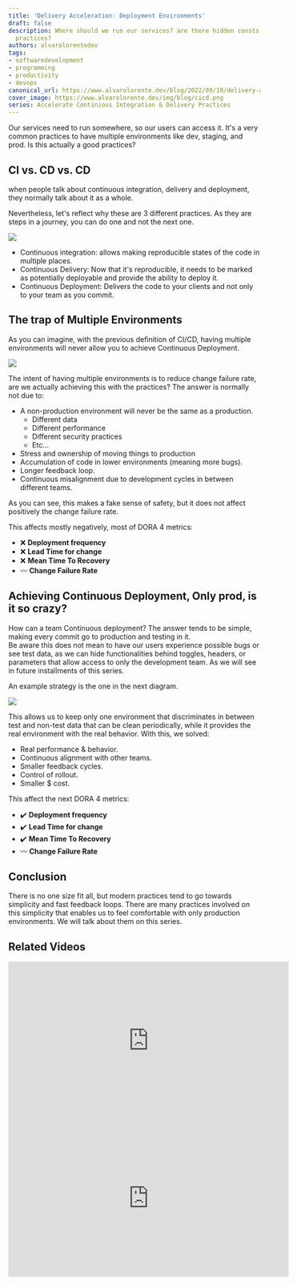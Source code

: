 ```yaml
---
title: 'Delivery Acceleration: Deployment Environments'
draft: false
description: Where should we run our services? are there hidden consts on certain
  practices?
authors: alvarolorentedev
tags:
- softwaredevelopment
- programming
- productivity
- devops
canonical_url: https://www.alvarolorente.dev/blog/2022/09/10/delivery-acceleration-environments
cover_image: https://www.alvarolorente.dev/img/blog/cicd.png
series: Accelerate Continious Integration & Delivery Practices
---
```


Our services need to run somewhere, so our users can access it. It's a very common practices to have multiple environments like dev, staging, and prod. Is this actually a good practices?

## CI vs. CD vs. CD

when people talk about continuous integration, delivery and deployment, they normally talk about it as a whole.

Nevertheless, let's reflect why these are 3 different practices. As they are steps in a journey, you can do one and not the next one.

![](https://www.alvarolorente.dev/img/blog/cicd.png)

* Continuous integration: allows making reproducible states of the code in multiple places.
* Continuous Delivery: Now that it's reproducible, it needs to be marked as potentially deployable and provide the ability to deploy it.
* Continuous Deployment: Delivers the code to your clients and not only to your team as you commit.

## The trap of Multiple Environments

As you can imagine, with the previous definition of CI/CD, having multiple environments will never allow you to achieve Continuous Deployment.

![](https://www.alvarolorente.dev/img/blog/environments.jpeg)

The intent of having multiple environments is to reduce change failure rate, are we actually achieving this with the practices? The answer is normally not due to:

* A non-production environment will never be the same as a production.
  * Different data
  * Different performance
  * Different security practices
  * Etc…
* Stress and ownership of moving things to production
* Accumulation of code in lower environments (meaning more bugs).
* Longer feedback loop.
* Continuous misalignment due to development cycles in between different teams.

As you can see, this makes a fake sense of safety, but it does not affect positively the change failure rate.

This affects mostly negatively, most of DORA 4 metrics:

* ❌ **Deployment frequency**
* ❌ **Lead Time for change**
* ❌ **Mean Time To Recovery**
* 〰️ **Change Failure Rate**

## Achieving Continuous Deployment, Only prod, is it so crazy?

How can a team Continuous deployment? The answer tends to be simple, making every commit go to production and testing in it.  
Be aware this does not mean to have our users experience possible bugs or see test data, as we can hide functionalities behind toggles, headers, or parameters that allow access to only the development team. As we will see in future installments of this series.

An example strategy is the one in the next diagram.

![](https://www.alvarolorente.dev/img/blog/single_environment.jpeg)

This allows us to keep only one environment that discriminates in between test and non-test data that can be clean periodically, while it provides the real environment with the real behavior. With this, we solved:

* Real performance & behavior.
* Continuous alignment with other teams.
* Smaller feedback cycles.
* Control of rollout.
* Smaller $ cost.

This affect the next DORA 4 metrics:

* ✔️ **Deployment frequency**
* ✔️ **Lead Time for change**
* ✔️ **Mean Time To Recovery**
* 〰️ **Change Failure Rate**

## Conclusion

There is no one size fit all, but modern practices tend to go towards simplicity and fast feedback loops. There are many practices involved on this simplicity that enables us to feel comfortable with only production environments. We will talk about them on this series.   
  
## Related Videos

<iframe width="560" height="315" src="https://www.youtube.com/embed/UBtiBA5QTEg" title="YouTube video player" frameborder="0" allow="accelerometer; autoplay; clipboard-write; encrypted-media; gyroscope; picture-in-picture" allowfullscreen></iframe>

<iframe width="560" height="315" src="https://www.youtube.com/embed/9C0efJkT0Hg" title="YouTube video player" frameborder="0" allow="accelerometer; autoplay; clipboard-write; encrypted-media; gyroscope; picture-in-picture" allowfullscreen></iframe>
